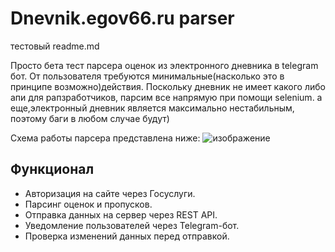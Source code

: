 # Dnevnik.egov66.ru parser
тестовый readme.md

Просто бета тест парсера оценок из электронного дневника в telegram бот. От пользователя требуются минимальные(насколько это в принципе возможно)действия.
Поскольку дневник не имеет какого либо апи для рапзработчиков, парсим все напрямую при помощи selenium.
а еще,электронный дневник является максимально нестабильным, поэтому баги в любом случае будут)

Схема работы парсера представлена ниже:
![изображение](https://github.com/user-attachments/assets/36875bcd-4f7a-461b-b99f-d99c5d3ac089)




## Функционал
- Авторизация на сайте через Госуслуги.
- Парсинг оценок и пропусков.
- Отправка данных на сервер через REST API.
- Уведомление пользователей через Telegram-бот.
- Проверка изменений данных перед отправкой.
